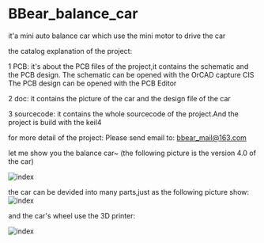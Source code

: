 # BBear_balance_car
it'a mini auto balance car which use the mini motor to drive the car

the catalog explanation of the project:

1 PCB:
it's about the PCB files of the project,it contains the schematic and the PCB design.
The schematic can be opened with the OrCAD capture CIS
The PCB design can be opened with the PCB Editor

2 doc:
it contains the picture of the car and the design file of the car

3 sourcecode:
it contains the whole sourcecode of the project.And the project is build with the keil4

for more detail of the project:
Please send email to:
bbear_mail@163.com

let me show you the balance car~
(the following picture is the version 4.0 of the car)

![index](https://github.com/bigbearishappy/BBear_balance_car/raw/master/doc/car_picture/BBear_balancecar10.jpg)

the car can be devided into many parts,just as the following picture show:
![index](https://github.com/bigbearishappy/BBear_balance_car/raw/master/doc/car_picture/BBear_balancecar9.jpg)

and the car's wheel use the 3D printer:

![index](https://github.com/bigbearishappy/BBear_balance_car/raw/master/doc/car_picture/BBear_balancecar11.jpg)
